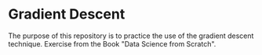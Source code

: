 # Gradient Descent

The purpose of this repository is to practice the use of the gradient descent technique. Exercise from the Book "Data Science from Scratch".
